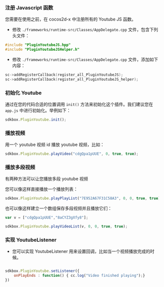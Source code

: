### 注册 Javascript 函数
您需要在使用之前，在 cocos2d-x 中注册所有的 Youtube JS 函数。

* 修改 `./frameworks/runtime-src/Classes/AppDelegate.cpp` 文件，包含下列头文件：
```cpp
#include "PluginYoutubeJS.hpp"
#include "PluginYoutubeJSHelper.h"
```

* 修改 `./frameworks/runtime-src/Classes/AppDelegate.cpp` 文件，添加如下内容：
```cpp
sc->addRegisterCallback(register_all_PluginYoutubeJS);
sc->addRegisterCallback(register_all_PluginYoutubeJS_helper);
```

### 初始化 Youtube
通过在您的代码合适的位置调用 `init()` 方法来初始化这个插件。我们建议您在 `app.js` 中进行初始化。举例如下：
```javascript
sdkbox.PluginYoutube.init();
```

### 播放视频
用一个 youtube 视频 id 播放 youtube 视频，比如：

```javascript
sdkbox.PluginYoutube.playVideo("cdgQpa1pUUE", 0, true, true);
```

### 播放多段视频
有两种方法可以让您播放多段 youtube 视频

您可以像这样直接播放一个播放列表：
```javascript
sdkbox.PluginYoutube.playPlayList("7E952A67F31C58A3", 0, 0, true, true);
```

也可以像这样建立一个数组保存多段视频并且播放它们：
```javascript
var v = ["cdgQpa1pUUE","8aCYZ3gXfy8"];

sdkbox.PluginYoutube.playVideoList(v, 0, 0, true, true);
```

### 实现 YoutubeListener
* 您可以实现 YoutubeListener 用来设置回调，比如当一个视频播放完成的时候。
```javascript

sdkbox.PluginYoutube.setListener({
    onPlayEnds : function() { cc.log("Video finished playing");}
})

```
